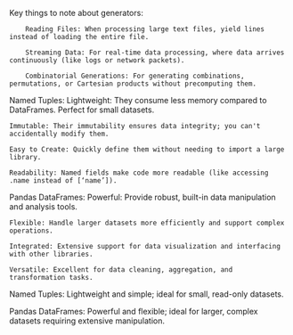 Key things to note about generators:

        Reading Files: When processing large text files, yield lines instead of loading the entire file.

        Streaming Data: For real-time data processing, where data arrives continuously (like logs or network packets).
        
        Combinatorial Generations: For generating combinations, permutations, or Cartesian products without precomputing them.

Named Tuples:
    Lightweight: They consume less memory compared to DataFrames. Perfect for small datasets.
    
    Immutable: Their immutability ensures data integrity; you can't accidentally modify them.
    
    Easy to Create: Quickly define them without needing to import a large library.
    
    Readability: Named fields make code more readable (like accessing .name instead of [‘name’]).

Pandas DataFrames:
    Powerful: Provide robust, built-in data manipulation and analysis tools.
    
    Flexible: Handle larger datasets more efficiently and support complex operations.
    
    Integrated: Extensive support for data visualization and interfacing with other libraries.
    
    Versatile: Excellent for data cleaning, aggregation, and transformation tasks.

    

Named Tuples: Lightweight and simple; ideal for small, read-only datasets.
    
Pandas DataFrames: Powerful and flexible; ideal for larger, complex datasets requiring extensive manipulation.



    

